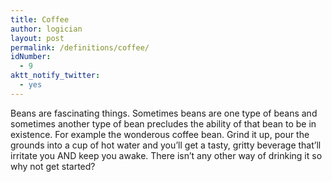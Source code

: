 ```yaml
---
title: Coffee
author: logician
layout: post
permalink: /definitions/coffee/
idNumber:
  - 9
aktt_notify_twitter:
  - yes
---
```

Beans are fascinating things. <!--more--> Sometimes beans are one type of beans and sometimes another type of bean precludes the ability of that bean to be in existence. For example the wonderous coffee bean. Grind it up, pour the grounds into a cup of hot water and you&#8217;ll get a tasty, gritty beverage that&#8217;ll irritate you AND keep you awake. There isn&#8217;t any other way of drinking it so why not get started?